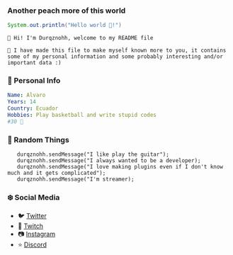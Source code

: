 ### Another peach more of this world

```java
System.out.println("Hello world 👋!")
```

```
💫 Hi! I'm Durqznohh, welcome to my README file

👀 I have made this file to make myself known more to you, it contains some of my personal information and some probably interesting and/or important data :)
```

### 💖 Personal Info
```yaml
Name: Alvaro
Years: 14
Country: Ecuador
Hobbies: Play basketball and write stupid codes
#30 🏀
```

### 👻 Random Things
```
   durqznohh.sendMessage("I like play the guitar");
   durqznohh.sendMessage("I always wanted to be a developer);
   durqznohh.sendMessage("I love making plugins even if I don't know much and it gets complicated");
   durqznohh.sendMessage("I'm streamer); 
   ```

### ❄️ Social Media
 - 🐦 [Twitter](https://twitter.com/IDurqzno)
 - 💜 [Twitch](https://twitch.tv/duraznodelflow)
 - 📷 [Instagram](https://instagram.com/Durqznohh)
 - ⭐ [Discord](Durqznohh#4718)
 
